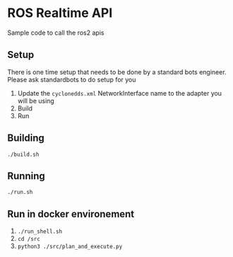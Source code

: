 # ROS Realtime API
Sample code to call the ros2 apis

## Setup
There is one time setup that needs to be done by a standard bots engineer. Please ask standardbots to do setup for you

1. Update the `cyclonedds.xml` NetworkInterface name to the adapter you will be using
2. Build
3. Run

## Building

```
./build.sh
```

## Running

```
./run.sh
```

## Run in docker environement

1. `./run_shell.sh`
1. `cd /src`
1. `python3 ./src/plan_and_execute.py`


